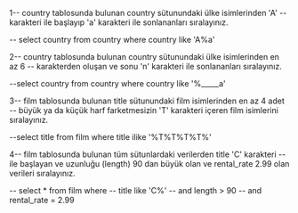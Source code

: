 1-- country tablosunda bulunan country sütunundaki ülke isimlerinden 'A' 
-- karakteri ile başlayıp 'a' karakteri ile sonlananları sıralayınız.

-- select country from country where country like 'A%a'

2-- country tablosunda bulunan country sütunundaki ülke isimlerinden en az 6
-- karakterden oluşan ve sonu 'n' karakteri ile sonlananları sıralayınız.

--select country from country where country like '%_____a'

3-- film tablosunda bulunan title sütunundaki film isimlerinden en az 4 adet 
-- büyük ya da küçük harf farketmesizin 'T' karakteri içeren film isimlerini sıralayınız.

--select title from film where title ilike '%T%T%T%T%'

4-- film tablosunda bulunan tüm sütunlardaki verilerden title 'C' karakteri
-- ile başlayan ve uzunluğu (length) 90 dan büyük olan ve rental_rate 2.99 olan verileri sıralayınız.

-- select * from film where
-- title like 'C%' 
-- and length > 90 
-- and rental_rate = 2.99

